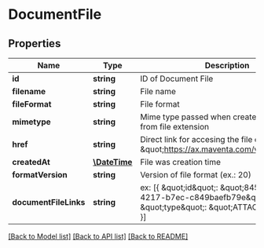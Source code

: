 # DocumentFile

## Properties
Name | Type | Description | Notes
------------ | ------------- | ------------- | -------------
**id** | **string** | ID of Document File | 
**filename** | **string** | File name | [optional] 
**fileFormat** | **string** | File format | [optional] 
**mimetype** | **string** | Mime type passed when created or inferred from file extension | [optional] 
**href** | **string** | Direct link for accesing the file content (ex: \&quot;https://ax.maventa.com/v1/files/1234\&quot;) | [optional] 
**createdAt** | [**\DateTime**](\DateTime.md) | File was creation time | [optional] 
**formatVersion** | **string** | Version of file format (ex.: 20) | [optional] 
**documentFileLinks** | **string** | ex: [{ \&quot;id\&quot;: \&quot;845fd5a3-d59f-4217-b7ec-c849baefb79e\&quot;, \&quot;type\&quot;: \&quot;ATTACHMENT\&quot; }] | [optional] 

[[Back to Model list]](../README.md#documentation-for-models) [[Back to API list]](../README.md#documentation-for-api-endpoints) [[Back to README]](../README.md)


